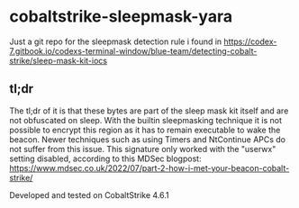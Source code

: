 # cobaltstrike-sleepmask-yara
Just a git repo for the sleepmask detection rule i found in https://codex-7.gitbook.io/codexs-terminal-window/blue-team/detecting-cobalt-strike/sleep-mask-kit-iocs

## tl;dr
The tl;dr of it is that these bytes are part of the sleep mask kit itself and are not obfuscated on sleep. With the builtin sleepmasking technique it is not possible to encrypt this region as it has to remain executable to wake the beacon. Newer techniques such as using Timers and NtContinue APCs do not suffer from this issue. This signature only worked with the "userwx" setting disabled, according to this MDSec blogpost: https://www.mdsec.co.uk/2022/07/part-2-how-i-met-your-beacon-cobalt-strike/

Developed and tested on CobaltStrike 4.6.1

